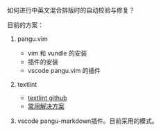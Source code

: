如何进行中英文混合排版时的自动校验与修复？

目前的方案：
1. pangu.vim
   - vim 和 vundle 的安装
   - 插件的安装
   - vscode pangu.vim 的插件

2. textlint
   - [textlint github](https://github.com/textlint/textlint) 
   - [常用解决方案](https://sspai.com/post/55006)

3. vscode pangu-markdown插件。目前采用的模式。